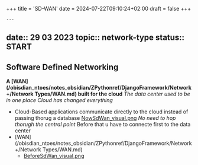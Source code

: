 +++
title = 'SD-WAN'
date = 2024-07-22T09:10:24+02:00
draft = false
+++

    ---
date:: 29 03 2023
topic:: network-type
status:: START
---
## Software Defined Networking 

**A [WAN](/obisdian_ntoes/notes_obsidian/ZPythonref/DjangoFramework/Network+/Network Types/WAN.md) built for the cloud** 
*The data center used to be in one place*
*Cloud has changed everything*
- Cloud-Based applications communicate directly to the cloud instead of passing thorug a database 
	[NowSdWan_visual.png](/static/NowSdWan_visual.png)
	*No need to hop thorugh the central point*
	Before that u have to connecte first to the data center
- [WAN](/obisdian_ntoes/notes_obsidian/ZPythonref/DjangoFramework/Network+/Network Types/WAN.md)
	- [BeforeSdWan_visual.png](/static/BeforeSdWan_visual.png)


